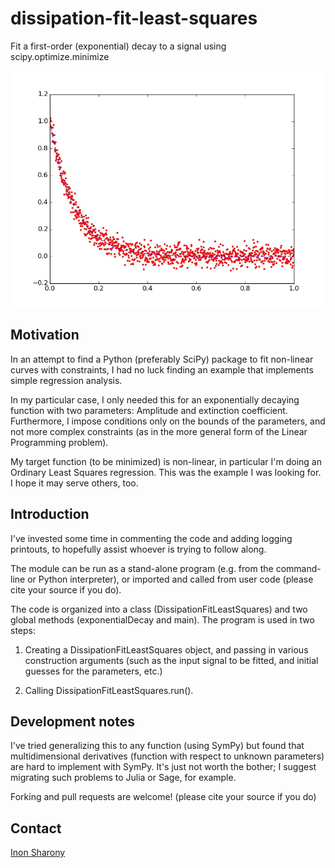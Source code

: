 # dissipation-fit-least-squares
Fit a first-order (exponential) decay to a signal using scipy.optimize.minimize

![Dissipation Fit Least Squares](resources/DissipationFitLeastSquares.jpg)

## Motivation
In an attempt to find a Python (preferably SciPy) package to fit non-linear curves with constraints, I had no luck finding an example that implements simple regression analysis. 

In my particular case, I only needed this for an exponentially decaying function with two parameters: Amplitude and extinction coefficient. Furthermore, I impose conditions only on the bounds of the parameters, and not more complex constraints (as in the more general form of the Linear Programming problem).

My target function (to be minimized) is non-linear, in particular I'm doing an Ordinary Least Squares regression. This was the example I was looking for. I hope it may serve others, too.

## Introduction
I've invested some time in commenting the code and adding logging printouts, to hopefully assist whoever is trying to follow along.

The module can be run as a stand-alone program (e.g. from the command-line or Python interpreter), or imported and called from user code (please cite your source if you do).

The code is organized into a class (DissipationFitLeastSquares) and two global methods (exponentialDecay and main). The program is used in two steps:

1. Creating a DissipationFitLeastSquares object, and passing in various construction arguments (such as the input signal to be fitted, and initial guesses for the parameters, etc.)

2. Calling DissipationFitLeastSquares.run().

## Development notes
I've tried generalizing this to any function (using SymPy) but found that multidimensional derivatives (function with respect to unknown parameters) are hard to implement with SymPy. It's just not worth the bother; I suggest migrating such problems to Julia or Sage, for example.

Forking and pull requests are welcome! (please cite your source if you do)

## Contact
[Inon Sharony](www.tau.ac.il/~inonshar)
